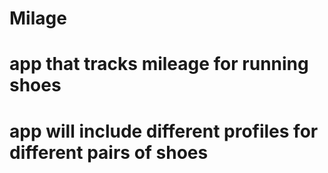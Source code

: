 # Milage
# app that tracks mileage for running shoes
# app will include different profiles for different pairs of shoes
